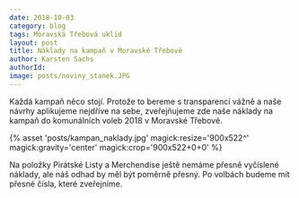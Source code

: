 ```yaml
---
date: 2018-10-03
category: blog
tags: Moravská Třebová uklid
layout: post
title: Náklady na kampaň v Moravské Třebové
author: Karsten Sachs
authorId: 
image: posts/noviny_stanek.JPG
---
```

Každá kampaň něco stojí. Protože to bereme s transparencí vážně a naše návrhy aplikujeme nejdříve na sebe, zveřejňujeme zde naše náklady na kampaň do komunálních voleb 2018 v Moravské Třebové.

{% asset 'posts/kampan_naklady.jpg' magick:resize='900x522^' magick:gravity='center' magick:crop='900x522+0+0' %}

Na položky Pirátské Listy a Merchendise ještě nemáme přesně vyčíslené náklady, ale náš odhad by měl být poměrně přesný. Po volbách budeme mít přesné čísla, které zveřejníme. 
